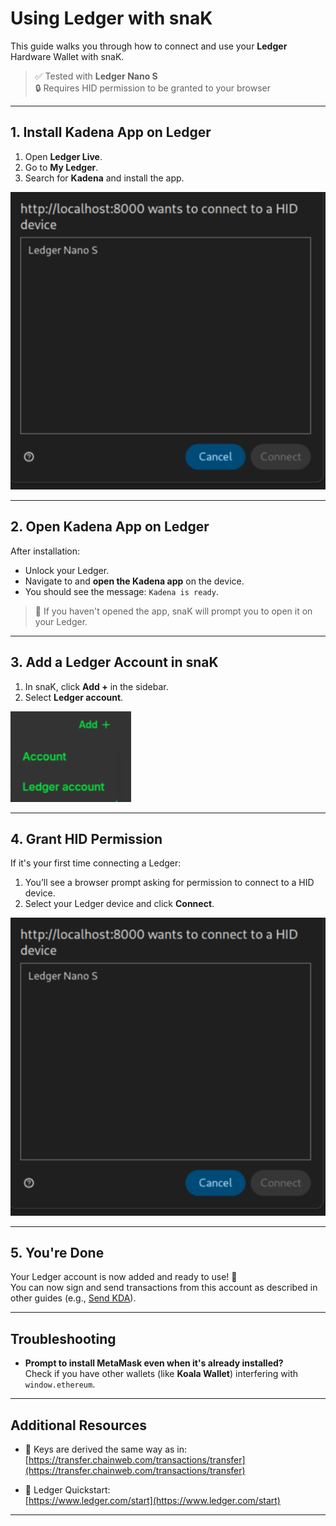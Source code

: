 # Using Ledger with snaK

This guide walks you through how to connect and use your **Ledger** Hardware Wallet with snaK.

> ✅ Tested with **Ledger Nano S**  
> 🔒 Requires HID permission to be granted to your browser

---

## 1. Install Kadena App on Ledger

1. Open **Ledger Live**.
2. Go to **My Ledger**.
3. Search for **Kadena** and install the app.

![Ledger Live with Kadena installed](../images/ledger-live-kadena.png)

---

## 2. Open Kadena App on Ledger

After installation:

- Unlock your Ledger.
- Navigate to and **open the Kadena app** on the device.
- You should see the message: `Kadena is ready`.

> 📌 If you haven't opened the app, snaK will prompt you to open it on your Ledger.

---

## 3. Add a Ledger Account in snaK

1. In snaK, click **Add +** in the sidebar.
2. Select **Ledger account**.

![Add Ledger Account](../images/add-ledger-account.png)

---

## 4. Grant HID Permission

If it's your first time connecting a Ledger:

1. You’ll see a browser prompt asking for permission to connect to a HID device.
2. Select your Ledger device and click **Connect**.

![Connect to HID Device](../images/hid-device-request.png)

---

## 5. You're Done

Your Ledger account is now added and ready to use! 🎉  
You can now sign and send transactions from this account as described in other guides (e.g., [Send KDA](./send-kda.md)).

---

## Troubleshooting

- **Prompt to install MetaMask even when it's already installed?**  
  Check if you have other wallets (like **Koala Wallet**) interfering with `window.ethereum`.

---

## Additional Resources

- 🔑 Keys are derived the same way as in:  
  [https://transfer.chainweb.com/transactions/transfer](https://transfer.chainweb.com/transactions/transfer)

- 🧭 Ledger Quickstart:  
  [https://www.ledger.com/start](https://www.ledger.com/start)

---


